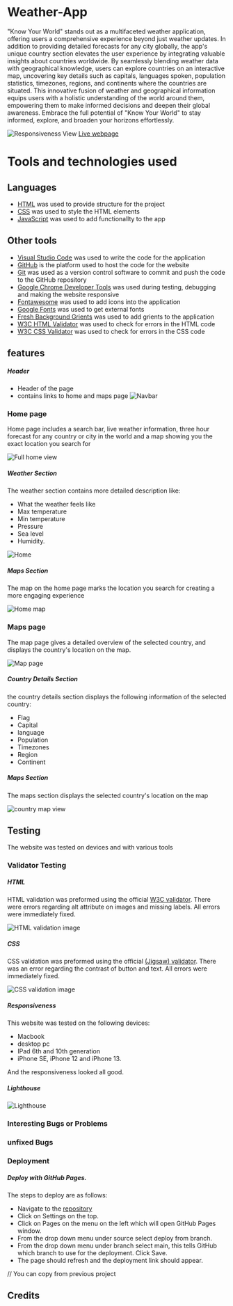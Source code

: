# Weather-App

<p>"Know Your World" stands out as a multifaceted weather application, offering users a comprehensive experience beyond just weather updates. In addition to providing detailed forecasts for any city globally, the app's unique country section elevates the user experience by integrating valuable insights about countries worldwide. By seamlessly blending weather data with geographical knowledge, users can explore countries on an interactive map, uncovering key details such as capitals, languages spoken, population statistics, timezones, regions, and continents where the countries are situated. This innovative fusion of weather and geographical information equips users with a holistic understanding of the world around them, empowering them to make informed decisions and deepen their global awareness. Embrace the full potential of "Know Your World" to stay informed, explore, and broaden your horizons effortlessly.</p>

![Responsiveness View](assets/images/home-responsive-view.png)
[Live webpage](https://raed-nimer.github.io/Weather-App/index.html)

# Tools and technologies used

## Languages

- [HTML](https://web.dev/learn/html/overview/) was used to provide structure for the project
- [CSS](https://developer.mozilla.org/en-US/docs/Web/CSS) was used to style the HTML elements
- [JavaScript](https://developer.mozilla.org/en-US/docs/Web/JavaScript) was used to add functionallty to the app

## Other tools

- [Visual Studio Code](https://code.visualstudio.com/) was used to write the code for the application
- [GitHub](https://github.com/) is the platform used to host the code for the website
- [Git](https://git-scm.com/) was used as a version control software to commit and push the code to the GitHub repository
- [Google Chrome Developer Tools](https://developer.chrome.com/docs/devtools/overview/) was used during testing, debugging and making the website responsive
- [Fontawesome](https://fontawesome.com/) was used to add icons into the application
- [Google Fonts](https://fontawesome.com/) was used to get external fonts
- [Fresh Background Grients](https://webgradients.com/) was used to add grients to the application
- [W3C HTML Validator](https://validator.w3.org/) was used to check for errors in the HTML code
- [W3C CSS Validator](https://jigsaw.w3.org/css-validator/) was used to check for errors in the CSS code

## features

##### Header

- Header of the page
- contains links to home and maps page
  ![Navbar](assets/images/navbar.png)

### Home page

<p>Home page includes a search bar, live weather information, three hour forecast for any country or city in the world and a map showing you the exact location you search for </p>

![Full home view](assets/images/complete-home-view.png)

##### Weather Section

The weather section contains more detailed description like:

- What the weather feels like
- Max temperature
- Min temperature
- Pressure
- Sea level
- Humidity.

![Home](assets/images/home-view.png)

##### Maps Section

<p>The map on the home page marks the location you search for creating a more engaging experience</p>

![Home map](assets/images/home-map-view.png)

### Maps page

The map page gives a detailed overview of the selected country, and displays the country's location on the map.

![Map page](assets/images/map-page-view.png)

##### Country Details Section

the country details section displays the following information of the selected country:

- Flag
- Capital
- language
- Population
- Timezones
- Region
- Continent

##### Maps Section

<p>The maps section displays the selected country's location on the map</p>

![country map view](assets/images/maps-page-map-view.png)

## Testing

The website was tested on devices and with various tools

### Validator Testing

##### HTML

HTML validation was preformed using the official [W3C validator](https://validator.w3.org/nu/?doc=https%3A%2F%2Fraed-nimer.github.io%2FWeather-App%2Findex.html). There were errors regarding alt attribute on images and missing labels. All errors were immediately fixed.

![HTML validation image](assets/images/html-validation.png)

##### CSS

CSS validation was preformed using the official [(Jigsaw) validator](https://jigsaw.w3.org/css-validator/validator?uri=https%3A%2F%2Fraed-nimer.github.io%2FWeather-App%2Findex.html&profile=css3svg&usermedium=all&warning=1&vextwarning=&lang=en#warnings). There was an error regarding the contrast of button and text. All errors were immediately fixed.

![CSS validation image](assets/images/css-validator.png)

##### Responsiveness

This website was tested on the following devices:

- Macbook
- desktop pc
- IPad 6th and 10th generation
- iPhone SE, iPhone 12 and iPhone 13.

And the responsiveness looked all good.

##### Lighthouse

![Lighthouse](assets/images/lighthouse-testing.png)


### Interesting Bugs or Problems

### unfixed Bugs

### Deployment

##### Deploy with GitHub Pages.

The steps to deploy are as follows:

- Navigate to the [repository](https://github.com/raed-nimer/Weather-App)
- Click on Settings on the top.
- Click on Pages on the menu on the left which will open GitHub Pages window.
- From the drop down menu under source select deploy from branch.
- From the drop down menu under branch select main, this tells GitHub which branch to use for the deployment. Click Save.
- The page should refresh and the deployment link should appear.

// You can copy from previous project

## Credits
